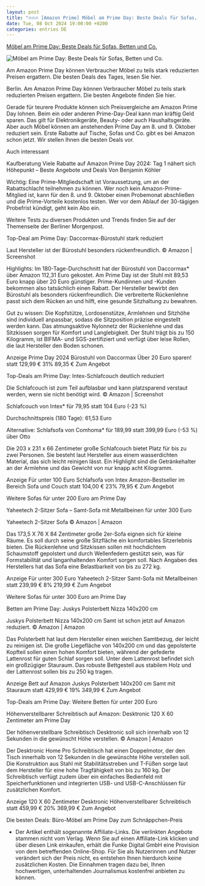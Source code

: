 ```yaml
---
layout: post
title: "🔥🔥🔥 [Amazon Prime] Möbel am Prime Day: Beste Deals für Sofas, Betten und Co."
date: Tue, 08 Oct 2024 19:00:00 +0200
categories: entries DE
---
```

[Möbel am Prime Day: Beste Deals für Sofas, Betten und Co.](https://www.morgenpost.de/ratgeber-wissen/article407351470/amazon-prime-day-2024-moebel-beste-angebote-deals.html)

![Möbel am Prime Day: Beste Deals für Sofas, Betten und Co.](https://img.sparknews.funkemedien.de/407353110/407353110_1727440506_v16_9_1600.jpeg)

Am Amazon Prime Day können Verbraucher Möbel zu teils stark reduzierten Preisen ergattern. Die besten Deals des Tages, lesen Sie hier.

Berlin. Am Amazon Prime Day können Verbraucher Möbel zu teils stark reduzierten Preisen ergattern. Die besten Angebote finden Sie hier.

Gerade für teurere Produkte können sich Preisvergleiche am Amazon Prime Day lohnen. Beim ein oder anderen Prime-Day-Deal kann man kräftig Geld sparen. Das gilt für Elektronikgeräte, Beauty- oder auch Haushaltsgeräte. Aber auch Möbel können am anstehenden Prime Day am 8. und 9. Oktober reduziert sein. Erste Rabatte auf Tische, Sofas und Co. gibt es bei Amazon schon jetzt. Wir stellen Ihnen die besten Deals vor.

Auch interessant

Kaufberatung Viele Rabatte auf Amazon Prime Day 2024: Tag 1 nähert sich Höhepunkt – Beste Angebote und Deals Von Benjamin Köhler

Wichtig: Eine Prime-Mitgliedschaft ist Voraussetzung, um an der Rabattschlacht teilnehmen zu können. Wer noch kein Amazon-Prime-Mitglied ist, kann für den 8. und 9. Oktober einen Probemonat abschließen und die Prime-Vorteile kostenlos testen. Wer vor dem Ablauf der 30-tägigen Probefrist kündigt, geht kein Abo ein.

Weitere Tests zu diversen Produkten und Trends finden Sie auf der Themenseite der Berliner Morgenpost.

Top-Deal am Prime Day: Daccormax-Bürostuhl stark reduziert

Laut Hersteller ist der Bürostuhl besonders rückenfreundlich. © Amazon | Screenshot

Highlights: Im 180-Tage-Durchschnitt hat der Bürostuhl von Daccormax* über Amazon 112,31 Euro gekostet. Am Prime Day ist der Stuhl mit 89,53 Euro knapp über 20 Euro günstiger. Prime-Kundinnen und -Kunden bekommen also tatsächlich einen Rabatt. Der Hersteller bewirbt den Bürostuhl als besonders rückenfreundlich. Die verbreiterte Rückenlehne passt sich dem Rücken an und hilft, eine gesunde Sitzhaltung zu bewahren.

Gut zu wissen: Die Kopfstütze, Lordosenstütze, Armlehnen und Sitzhöhe sind individuell anpassbar, sodass die Sitzposition präzise eingestellt werden kann. Das atmungsaktive Nylonnetz der Rückenlehne und das Sitzkissen sorgen für Komfort und Langlebigkeit. Der Stuhl trägt bis zu 150 Kilogramm, ist BIFMA- und SGS-zertifiziert und verfügt über leise Rollen, die laut Hersteller den Boden schonen.

Anzeige Prime Day 2024 Bürostuhl von Daccormax Über 20 Euro sparen! statt 129,99 € 31% 89,35 € Zum Angebot

Top-Deals am Prime Day: Intex-Schlafcouch deutlich reduziert

Die Schlafcouch ist zum Teil aufblasbar und kann platzsparend verstaut werden, wenn sie nicht benötigt wird. © Amazon | Screenshot

Schlafcouch von Intex* für 79,95 statt 104 Euro (-23 %)

Durchschnittspreis (180 Tage): 61,53 Euro

Alternative: Schlafsofa von Comhoma* für 189,99 statt 399,99 Euro (-53 %) über Otto

Die 203 x 231 x 66 Zentimeter große Schlafcouch bietet Platz für bis zu zwei Personen. Sie besteht laut Hersteller aus einem wasserdichten Material, das sich leicht reinigen lässt. Ein Highlight sind die Getränkehalter an der Armlehne und das Gewicht von nur knapp acht Kilogramm.

Anzeige Für unter 100 Euro Schlafsofa von Intex Amazon-Bestseller im Bereich Sofa und Couch statt 104,00 € 23% 79,95 € Zum Angebot

Weitere Sofas für unter 200 Euro am Prime Day

Yaheetech 2-Sitzer Sofa – Samt-Sofa mit Metallbeinen für unter 300 Euro

Yaheetech 2-Sitzer Sofa © Amazon | Amazon

Das 173,5 X 76 X 84 Zentimeter große 2er-Sofa eignen sich für kleine Räume. Es soll durch seine große Sitzfläche ein komfortables Sitzerlebnis bieten. Die Rückenlehne und Sitzkissen sollen mit hochdichtem Schaumstoff gepolstert und durch Wellenfedern gestützt sein, was für Formstabilität und langanhaltenden Komfort sorgen soll. Nach Angaben des Herstellers hat das Sofa eine Belastbarkeit von bis zu 272 kg.

Anzeige Für unter 300 Euro Yaheetech 2-Sitzer Samt-Sofa mit Metallbeinen statt 239,99 € 8% 219,99 € Zum Angebot

Weitere Sofas für unter 300 Euro am Prime Day

Betten am Prime Day: Juskys Polsterbett Nizza 140x200 cm

Juskys Polsterbett Nizza 140x200 cm Samt ist schon jetzt auf Amazon reduziert. © Amazon | Amazon

Das Polsterbett hat laut dem Hersteller einen weichen Samtbezug, der leicht zu reinigen ist. Die große Liegefläche von 140x200 cm und das gepolsterte Kopfteil sollen einen hohen Komfort bieten, während der gefederte Lattenrost für guten Schlaf sorgen soll. Unter dem Lattenrost befindet sich ein großzügiger Stauraum. Das robuste Bettgestell aus stabilem Holz und der Lattenrost sollen bis zu 250 kg tragen.

Anzeige Bett auf Amazon Juskys Polsterbett 140x200 cm Samt mit Stauraum statt 429,99 € 19% 349,99 € Zum Angebot

Top-Deals am Prime Day: Weitere Betten für unter 200 Euro

Höhenverstellbarer Schreibtisch auf Amazon: Desktronic 120 X 60 Zentimeter am Prime Day

Der höhenverstellbare Schreibtisch Desktronic soll sich innerhalb von 12 Sekunden in die gewünscht Höhe verstellen. © Amazon | Amazon

Der Desktronic Home Pro Schreibtisch hat einen Doppelmotor, der den Tisch innerhalb von 12 Sekunden in die gewünschte Höhe verstellen soll. Die Konstruktion aus Stahl mit Stabilitätsstreben und T-Füßen sorge laut dem Hersteller für eine hohe Tragfähigkeit von bis zu 160 kg. Der Schreibtisch verfügt zudem über ein einfaches Bedienfeld mit Speicherfunktionen und integrierten USB- und USB-C-Anschlüssen für zusätzlichen Komfort.

Anzeige 120 X 60 Zentimeter Desktronic Höhenverstellbarer Schreibtisch statt 459,99 € 20% 369,99 € Zum Angebot

Die besten Deals: Büro-Möbel am Prime Day zum Schnäppchen-Preis

* Der Artikel enthält sogenannte Affiliate-Links. Die verlinkten Angebote stammen nicht vom Verlag. Wenn Sie auf einen Affiliate-Link klicken und über diesen Link einkaufen, erhält die Funke Digital GmbH eine Provision von dem betreffenden Online-Shop. Für Sie als Nutzerinnen und Nutzer verändert sich der Preis nicht, es entstehen Ihnen hierdurch keine zusätzlichen Kosten. Die Einnahmen tragen dazu bei, Ihnen hochwertigen, unterhaltenden Journalismus kostenfrei anbieten zu können.

